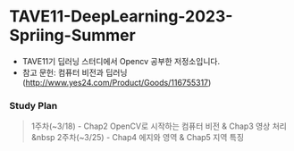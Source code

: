 # TAVE11-DeepLearning-2023-Spriing-Summer
- TAVE11기 딥러닝 스터디에서 Opencv 공부한 저정소입니다.
- 참고 문헌: 컴퓨터 비전과 딥러닝(http://www.yes24.com/Product/Goods/116755317)

### Study Plan
>1주차(~3/18) - Chap2 OpenCV로 시작하는 컴퓨터 비전 & Chap3 영상 처리 &nbsp
>2주차(~3/25) - Chap4 에지와 영역 & Chap5 지역 특징
